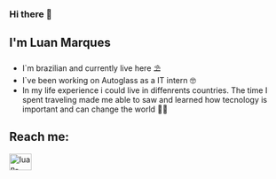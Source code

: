 ### Hi there 👋
## I'm Luan Marques
- I`m brazilian and currently live here :parasol_on_ground:
- I`ve been working on Autoglass as a IT intern 	:nerd_face:
- In my life experience i could live in diffenrents countries. The time I spent traveling made me able to saw and learned how tecnology is important and can change the world :flight_departure::flight_arrival:

## Reach me:
<a href=https://www.linkedin.com/in/luan-marques-0154b313b/ target="_blank">
<img align="center" alt="luan-linkedin" height="30" width="40" src="https://cdn.jsdelivr.net/gh/devicons/devicon@v2.11.0/devicon.min.css" style="max-width:100%;">
</a>

